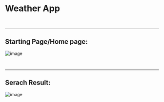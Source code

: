 # Weather App
<br>
<hr>

## Starting Page/Home page:

![image](https://github.com/Sanchit-chitke/javaScript-projects/assets/109956204/01772116-8e5e-4323-8a2f-2843668a211e)

<br>
<hr>

## Serach Result:

![image](https://github.com/Sanchit-chitke/javaScript-projects/assets/109956204/0d3ec6f1-add9-44ed-a549-0feda5e914ce)
